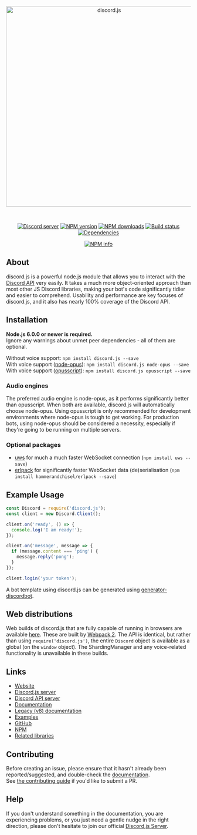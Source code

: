 <div align="center">
  <br />
  <p>
    <a href="https://discord.js.org"><img src="https://i.imgur.com/260XFXQ.png" width="546" alt="discord.js" /></a>
  </p>
  <br />
  <p>
    <a href="https://discord.gg/bRCvFy9"><img src="https://discordapp.com/api/guilds/222078108977594368/embed.png" alt="Discord server" /></a>
    <a href="https://www.npmjs.com/package/discord.js"><img src="https://img.shields.io/npm/v/discord.js.svg?maxAge=3600" alt="NPM version" /></a>
    <a href="https://www.npmjs.com/package/discord.js"><img src="https://img.shields.io/npm/dt/discord.js.svg?maxAge=3600" alt="NPM downloads" /></a>
    <a href="https://travis-ci.org/hydrabolt/discord.js"><img src="https://travis-ci.org/hydrabolt/discord.js.svg" alt="Build status" /></a>
    <a href="https://david-dm.org/hydrabolt/discord.js"><img src="https://img.shields.io/david/hydrabolt/discord.js.svg?maxAge=3600" alt="Dependencies" /></a>
  </p>
  <p>
    <a href="https://nodei.co/npm/discord.js/"><img src="https://nodei.co/npm/discord.js.png?downloads=true&stars=true" alt="NPM info" /></a>
  </p>
</div>

## About
discord.js is a powerful node.js module that allows you to interact with the [Discord API](https://discordapp.com/developers/docs/intro) very easily.
It takes a much more object-oriented approach than most other JS Discord libraries, making your bot's code significantly tidier and easier to comprehend.
Usability and performance are key focuses of discord.js, and it also has nearly 100% coverage of the Discord API.

## Installation
**Node.js 6.0.0 or newer is required.**  
Ignore any warnings about unmet peer dependencies - all of them are optional.

Without voice support: `npm install discord.js --save`  
With voice support ([node-opus](https://www.npmjs.com/package/node-opus)): `npm install discord.js node-opus --save`  
With voice support ([opusscript](https://www.npmjs.com/package/opusscript)): `npm install discord.js opusscript --save`

### Audio engines
The preferred audio engine is node-opus, as it performs significantly better than opusscript. When both are available, discord.js will automatically choose node-opus.
Using opusscript is only recommended for development environments where node-opus is tough to get working.
For production bots, using node-opus should be considered a necessity, especially if they're going to be running on multiple servers.

### Optional packages
- [uws](https://www.npmjs.com/package/uws) for much a much faster WebSocket connection (`npm install uws --save`)
- [erlpack](https://github.com/hammerandchisel/erlpack) for significantly faster WebSocket data (de)serialisation (`npm install hammerandchisel/erlpack --save`)

## Example Usage
```js
const Discord = require('discord.js');
const client = new Discord.Client();

client.on('ready', () => {
  console.log('I am ready!');
});

client.on('message', message => {
  if (message.content === 'ping') {
    message.reply('pong');
  }
});

client.login('your token');
```

A bot template using discord.js can be generated using [generator-discordbot](https://www.npmjs.com/package/generator-discordbot).

## Web distributions
Web builds of discord.js that are fully capable of running in browsers are available [here](https://github.com/hydrabolt/discord.js/tree/webpack).
These are built by [Webpack 2](https://webpack.js.org/). The API is identical, but rather than using `require('discord.js')`,
the entire `Discord` object is available as a global (on the `window` object).
The ShardingManager and any voice-related functionality is unavailable in these builds.

## Links
* [Website](https://discord.js.org/)
* [Discord.js server](https://discord.gg/bRCvFy9)
* [Discord API server](https://discord.gg/rV4BwdK)
* [Documentation](https://discord.js.org/#/docs)
* [Legacy (v8) documentation](http://discordjs.readthedocs.io/en/8.2.0/docs_client.html)
* [Examples](https://github.com/hydrabolt/discord.js/tree/master/docs/examples)
* [GitHub](https://github.com/hydrabolt/discord.js)
* [NPM](https://www.npmjs.com/package/discord.js)
* [Related libraries](https://discordapi.com/unofficial/libs.html)

## Contributing
Before creating an issue, please ensure that it hasn't already been reported/suggested, and double-check the
[documentation](https://discord.js.org/#/docs).  
See [the contributing guide](CONTRIBUTING.md) if you'd like to submit a PR.

## Help
If you don't understand something in the documentation, you are experiencing problems, or you just need a gentle
nudge in the right direction, please don't hesitate to join our official [Discord.js Server](https://discord.gg/bRCvFy9).
